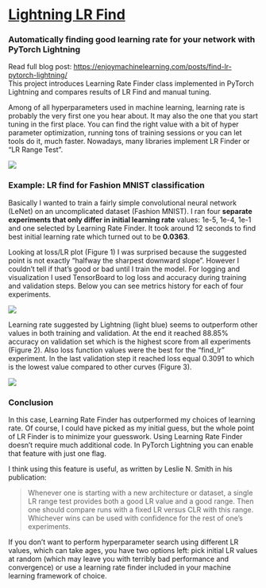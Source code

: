 # [Lightning LR Find](https://enjoymachinelearning.com/posts/find-lr-pytorch-lightning/)
### Automatically finding good learning rate for your network with PyTorch Lightning

Read full blog post: https://enjoymachinelearning.com/posts/find-lr-pytorch-lightning/  
This project introduces Learning Rate Finder class implemented in PyTorch Lightning and compares results of LR Find and manual tuning.

Among of all hyperparameters used in machine learning, learning rate is probably the very first one you hear about. It may also the one that you start tuning in the first place. You can find the right value with a bit of hyper parameter optimization, running tons of training sessions or you can let tools do it, much faster. Nowadays, many libraries implement LR Finder or “LR Range Test”.

![](https://enjoymachinelearning.com/assets/images/009_lr_plot.png)

### Example: LR find for Fashion MNIST classification

Basically I wanted to train a fairly simple convolutional neural network (LeNet) on an uncomplicated dataset (Fashion MNIST). I ran four **separate experiments that only differ in initial learning rate** values: 1e-5, 1e-4, 1e-1 and one selected by Learning Rate Finder. It took around 12 seconds to find best initial learning rate which turned out to be **0.0363**.

Looking at loss/LR plot (Figure 1) I was surprised because the suggested point is not exactly “halfway the sharpest downward slope”. However I couldn’t tell if that’s good or bad until I train the model. For logging and visualization I used TensorBoard to log loss and accuracy during training and validation steps. Below you can see metrics history for each of four experiments.

![](https://enjoymachinelearning.com/assets/images/009_train_val_acc.png)

Learning rate suggested by Lightning (light blue) seems to outperform other values in both training and validation. At the end it reached 88.85% accuracy on validation set which is the highest score from all experiments (Figure 2). Also loss function values were the best for the “find_lr” experiment. In the last validation step it reached loss equal 0.3091 to which is the lowest value compared to other curves (Figure 3).

![](https://enjoymachinelearning.com/assets/images/009_train_val_loss.png)

### Conclusion

In this case, Learning Rate Finder has outperformed my choices of learning rate. Of course, I could have picked as my initial guess, but the whole point of LR Finder is to minimize your guesswork. Using Learning Rate Finder doesn’t require much additional code. In PyTorch Lightning you can enable that feature with just one flag.

I think using this feature is useful, as written by Leslie N. Smith in his publication:

> Whenever one is starting with a new architecture or dataset, a single LR range test provides both a good LR value and a good range. Then one should compare runs with a fixed LR versus CLR with this range. Whichever wins can be used with confidence for the rest of one’s experiments.

If you don’t want to perform hyperparameter search using different LR values, which can take ages, you have two options left: pick initial LR values at random (which may leave you with terribly bad performance and convergence) or use a learning rate finder included in your machine learning framework of choice.
